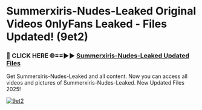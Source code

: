 # Summerxiris-Nudes-Leaked Original Videos 0nlyFans Leaked - Files Updated! (9et2)

<h3>🔴 CLICK HERE 🌐==►► <a href="https://tinyurl.com/4mcuefdz" rel="nofollow">Summerxiris-Nudes-Leaked Updated Files</a></h3>

Get Summerxiris-Nudes-Leaked and all content. Now you can access all videos and pictures of Summerxiris-Nudes-Leaked. New Updated Files 2025!

[![9et2](https://i.imgur.com/StAQSOY.gif)](https://tinyurl.com/4mcuefdz)
